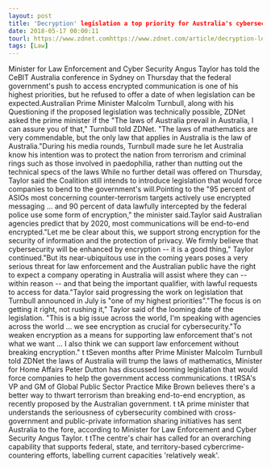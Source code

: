 ```yaml
---
layout: post
title: 'Decryption' legislation a top priority for Australia's cybersecurity minister
date: 2018-05-17 00:00:11
tourl: https://www.zdnet.comhttps://www.zdnet.com/article/decryption-legislation-a-top-priority-for-australias-cybersecurity-minister/
tags: [Law]
---
```

Minister for Law Enforcement and Cyber Security Angus Taylor has told the CeBIT Australia conference in Sydney on Thursday that the federal government's push to access encrypted communication is one of his highest priorities, but he refused to offer a date of when legislation can be expected.Australian Prime Minister Malcolm Turnbull, along with his Questioning if the proposed legislation was technically possible, ZDNet asked the prime minister if the "The laws of Australia prevail in Australia, I can assure you of that," Turnbull told ZDNet. "The laws of mathematics are very commendable, but the only law that applies in Australia is the law of Australia."During his media rounds, Turnbull made sure he let Australia know his intention was to protect the nation from terrorism and criminal rings such as those involved in paedophilia, rather than nutting out the technical specs of the laws While no further detail was offered on Thursday, Taylor said the Coalition still intends to introduce legislation that would force companies to bend to the government's will.Pointing to the "95 percent of ASIOs most concerning counter-terrorism targets actively use encrypted messaging ... and 90 percent of data lawfully intercepted by the federal police use some form of encryption," the minister said.Taylor said Australian agencies predict that by 2020, most communications will be end-to-end encrypted."Let me be clear about this, we support strong encryption for the security of information and the protection of privacy. We firmly believe that cybersecurity will be enhanced by encryption -- it is a good thing," Taylor continued."But its near-ubiquitous use in the coming years poses a very serious threat for law enforcement and the Australian public have the right to expect a company operating in Australia will assist where they can -- within reason -- and that being the important qualifier, with lawful requests to access for data."Taylor said progressing the work on legislation that Turnbull announced in July is "one of my highest priorities"."The focus is on getting it right, not rushing it," Taylor said of the looming date of the legislation. "This is a big issue across the world, I'm speaking with agencies across the world ... we see encryption as crucial for cybersecurity."To weaken encryption as a means for supporting law enforcement that's not what we want ... I also think we can support law enforcement without breaking encryption." t tSeven months after Prime Minister Malcolm Turnbull told ZDNet the laws of Australia will trump the laws of mathematics, Minister for Home Affairs Peter Dutton has discussed looming legislation that would force companies to help the government access communications. t tRSA's VP and GM of Global Public Sector Practice Mike Brown believes there's a better way to thwart terrorism than breaking end-to-end encryption, as recently proposed by the Australian government. t tA prime minister that understands the seriousness of cybersecurity combined with cross-government and public-private information sharing initiatives has sent Australia to the fore, according to Minister for Law Enforcement and Cyber Security Angus Taylor. t tThe centre's chair has called for an overarching capability that supports federal, state, and territory-based cybercrime-countering efforts, labelling current capacities 'relatively weak'.